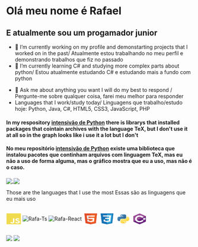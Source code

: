 # Olá meu nome é Rafael
## E atualmente sou um progamador junior
<link rel="stylesheet" type='text/css' href="https://cdn.jsdelivr.net/gh/devicons/devicon@latest/devicon.min.css" />

- 🔭 I’m currently working on my profile and demonstarting projects that I worked on in the past/ Atualmente estou trabalhando no meu perfil e demonstrando trabalhos que fiz no passado
- 🌱 I’m currently learning C# and studying more complex parts about python/ Estou atualmente estudando C# e estudando mais a fundo com python
<!-- - 👯 I’m looking to collaborate on ...
- 🤔 I’m looking for help with ...
- ⚡ Fun fact: ... -->
- 💬 Ask me about anything you want I will do my best to respond / Pergunte-me sobre qualquer coisa, farei meu melhor para responder
- Languages that I work/study today/ Linguagens que trabalho/estudo hoje: Python, Java, C#, HTML5, CSS3, JavaScript, PHP 


#### In my respository [intensivão de Python](https://github.com/RafaelLucasSegalRamos/intensivao_de_python) there is librarys that installed packages that cointain archives with the language TeX, but I don't use it at all so in the graph looks like i use it a lot but I don't
#### No meu repositório [intensivão de Python](https://github.com/RafaelLucasSegalRamos/intensivao_de_python) existe uma biblioteca que instalou pacotes que continham arquivos com linguagem TeX, mas eu não a uso de forma alguma, mas o gráfico mostra que eu a uso, mas não é o caso.


<a href="https://github.com/anuraghazra/github-readme-stats">
  <img height=150 align="center" src="https://github-readme-stats.vercel.app/api?username=RafaelLucasSegalRamos&show_icons=true&theme=cobalt" />
</a>
<a href="https://github.com/anuraghazra/convoychat">
  <img height=150 align="center" src="https://github-readme-stats.vercel.app/api/top-langs/?username=RafaelLucasSegalRamos&hide_progress=true&theme=cobalt" />
</a>

Those are the languages that I use the most
Essas são as linguagens que eu mais uso

<div style="display: inline_block"><br>
  <img align="center" alt="Rafa-Js" height="30" width="40" src="https://raw.githubusercontent.com/devicons/devicon/master/icons/javascript/javascript-plain.svg">
  <img align="center" alt="Rafa-Ts" height="30" width="40" src="https://cdn.jsdelivr.net/gh/devicons/devicon@latest/icons/php/php-original.svg">
  <img align="center" alt="Rafa-React" height="30" width="40" src="https://cdn.jsdelivr.net/gh/devicons/devicon@latest/icons/java/java-original.svg">
  <img align="center" alt="Rafa-HTML" height="30" width="40" src="https://raw.githubusercontent.com/devicons/devicon/master/icons/html5/html5-original.svg">
  <img align="center" alt="Rafa-CSS" height="30" width="40" src="https://raw.githubusercontent.com/devicons/devicon/master/icons/css3/css3-original.svg">
  <img align="center" alt="Rafa-Python" height="30" width="40" src="https://raw.githubusercontent.com/devicons/devicon/master/icons/python/python-original.svg">
  <img align="center" alt="Rafa-Csharp" height="30" width="40" src="https://raw.githubusercontent.com/devicons/devicon/master/icons/csharp/csharp-original.svg">
</div>


 ## 


<div> 
<!--  <a href="https://instagram.com/rafaballerini" target="_blank"><img src="https://img.shields.io/badge/-Instagram-%23E4405F?style=for-the-badge&logo=instagram&logoColor=white" target="_blank"></a>
 	<a href="https://www.twitch.tv/rafaballerinii" target="_blank"><img src="https://img.shields.io/badge/Twitch-9146FF?style=for-the-badge&logo=twitch&logoColor=white" target="_blank"></a>
 <a href="https://discord.gg/wagxzStdcR" target="_blank"><img src="https://img.shields.io/badge/Discord-7289DA?style=for-the-badge&logo=discord&logoColor=white" target="_blank"></a>  -->
  <a href = "mailto:rafael.segal81@gmail.com@gmail.com"><img src="https://img.shields.io/badge/-Gmail-%23333?style=for-the-badge&logo=gmail&logoColor=white" target="_blank"></a>
  <a href="https://www.linkedin.com/in/rafael-lucas-segal-ramos-947541301/" target="_blank"><img src="https://img.shields.io/badge/-LinkedIn-%230077B5?style=for-the-badge&logo=linkedin&logoColor=white" target="_blank"></a> 
  
</div>

